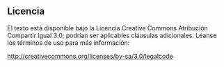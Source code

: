## Licencia

El texto está disponible bajo la Licencia Creative Commons Atribución Compartir Igual 3.0; podrían ser aplicables cláusulas adicionales. Léanse los términos de uso para más información:

http://creativecommons.org/licenses/by-sa/3.0/legalcode
